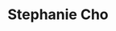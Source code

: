---
layout: about
inline: false
group: Undergraduate Student
group_rank: 5
group_order: 2
external: true


title: Stephanie Cho
description: Undergrad Student
lastname: Cho
publications: 

teaser: >
    I’m currently researching differences in predictability effects between humans and large language models. My particular interests lie in language acquisition, natural language processing, and philosophy of language. As a Symbolic Systems major, I study the intersections of linguistics, computer science, philosophy, and psychology. 



profile:
    name: Stephanie Cho
    position: Undergraduate Student
    align: right
    image: bio_stephanie.jpg
    email: sgcxliv@stanford.edu 

---